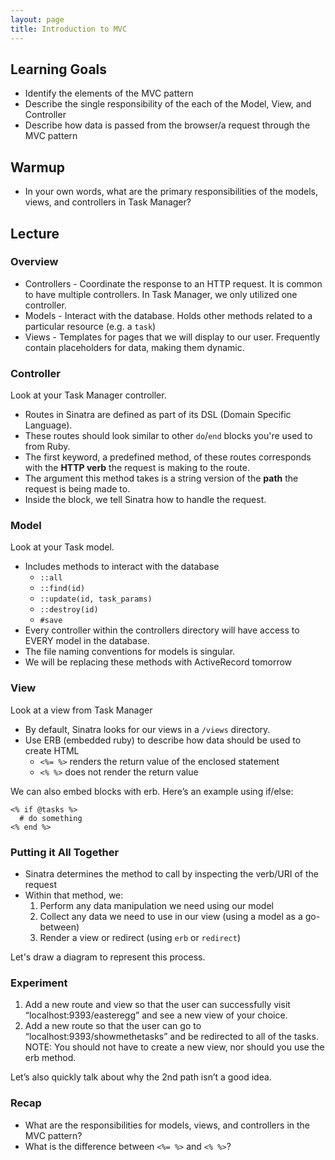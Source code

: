 ```yaml
---
layout: page
title: Introduction to MVC
---
```


## Learning Goals

* Identify the elements of the MVC pattern
* Describe the single responsibility of the each of the Model, View, and Controller
* Describe how data is passed from the browser/a request through the MVC pattern

## Warmup

* In your own words, what are the primary responsibilities of the models, views, and controllers in Task Manager?

## Lecture

### Overview

* Controllers - Coordinate the response to an HTTP request. It is common to have multiple controllers. In Task Manager, we only utilized one controller.
* Models - Interact with the database. Holds other methods related to a particular resource (e.g. a `task`)
* Views - Templates for pages that we will display to our user. Frequently contain placeholders for data, making them dynamic.

### Controller

Look at your Task Manager controller.

* Routes in Sinatra are defined as part of its DSL (Domain Specific Language).
* These routes should look similar to other `do`/`end` blocks you're used to from Ruby.
* The first keyword, a predefined method, of these routes corresponds with the **HTTP verb** the request is making to the route.
* The argument this method takes is a string version of the **path** the request is being made to.
* Inside the block, we tell Sinatra how to handle the request.

### Model

Look at your Task model.

* Includes methods to interact with the database
    * `::all`
    * `::find(id)`
    * `::update(id, task_params)`
    * `::destroy(id)`
    * `#save`
* Every controller within the controllers directory will have access to EVERY model in the database.
* The file naming conventions for models is singular.
* We will be replacing these methods with ActiveRecord tomorrow

### View

Look at a view from Task Manager

* By default, Sinatra looks for our views in a `/views` directory.
* Use ERB (embedded ruby) to describe how data should be used to create HTML
    * `<%= %>` renders the return value of the enclosed statement
    * `<% %>` does not render the return value

We can also embed blocks with erb. Here’s an example using if/else:

```erb
<% if @tasks %>
  # do something
<% end %>
```

### Putting it All Together

* Sinatra determines the method to call by inspecting the verb/URI of the request
* Within that method, we:
    1. Perform any data manipulation we need using our model
    1. Collect any data we need to use in our view (using a model as a go-between)
    1. Render a view or redirect (using `erb` or `redirect`)

Let's draw a diagram to represent this process.

### Experiment

1) Add a new route and view so that the user can successfully visit “localhost:9393/easteregg” and see a new view of your choice.
2) Add a new route so that the user can go to “localhost:9393/showmethetasks” and be redirected to all of the tasks. NOTE: You should not have to create a new view, nor should you use the erb method.

Let’s also quickly talk about why the 2nd path isn’t a good idea.

### Recap

* What are the responsibilities for models, views, and controllers in the MVC pattern?
* What is the difference between `<%= %>` and `<% %>`?
